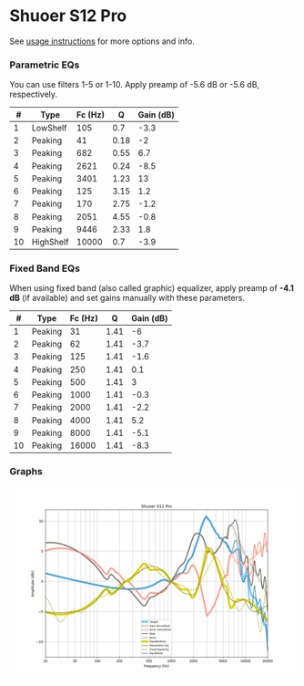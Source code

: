 # Shuoer S12 Pro
See [usage instructions](https://github.com/jaakkopasanen/AutoEq#usage) for more options and info.

### Parametric EQs
You can use filters 1-5 or 1-10. Apply preamp of -5.6 dB or -5.6 dB, respectively.

|   # | Type      |   Fc (Hz) |    Q |   Gain (dB) |
|-----|-----------|-----------|------|-------------|
|   1 | LowShelf  |       105 | 0.7  |        -3.3 |
|   2 | Peaking   |        41 | 0.18 |        -2   |
|   3 | Peaking   |       682 | 0.55 |         6.7 |
|   4 | Peaking   |      2621 | 0.24 |        -8.5 |
|   5 | Peaking   |      3401 | 1.23 |        13   |
|   6 | Peaking   |       125 | 3.15 |         1.2 |
|   7 | Peaking   |       170 | 2.75 |        -1.2 |
|   8 | Peaking   |      2051 | 4.55 |        -0.8 |
|   9 | Peaking   |      9446 | 2.33 |         1.8 |
|  10 | HighShelf |     10000 | 0.7  |        -3.9 |

### Fixed Band EQs
When using fixed band (also called graphic) equalizer, apply preamp of **-4.1 dB** (if available) and set gains manually with these parameters.

|   # | Type    |   Fc (Hz) |    Q |   Gain (dB) |
|-----|---------|-----------|------|-------------|
|   1 | Peaking |        31 | 1.41 |        -6   |
|   2 | Peaking |        62 | 1.41 |        -3.7 |
|   3 | Peaking |       125 | 1.41 |        -1.6 |
|   4 | Peaking |       250 | 1.41 |         0.1 |
|   5 | Peaking |       500 | 1.41 |         3   |
|   6 | Peaking |      1000 | 1.41 |        -0.3 |
|   7 | Peaking |      2000 | 1.41 |        -2.2 |
|   8 | Peaking |      4000 | 1.41 |         5.2 |
|   9 | Peaking |      8000 | 1.41 |        -5.1 |
|  10 | Peaking |     16000 | 1.41 |        -8.3 |

### Graphs
![](./Shuoer%20S12%20Pro.png)
